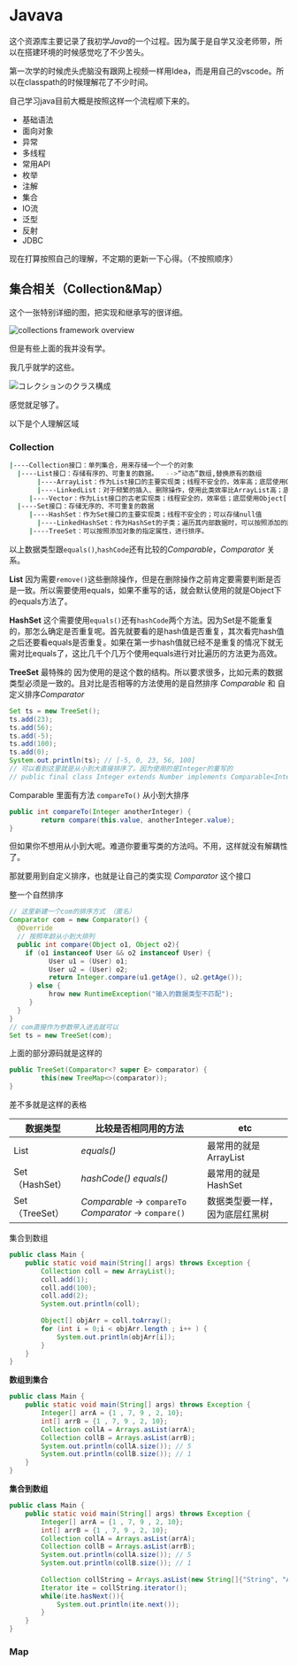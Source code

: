 # Javava

这个资源库主要记录了我初学*Java*的一个过程。因为属于是自学又没老师带，所以在搭建环境的时候感觉吃了不少苦头。

第一次学的时候虎头虎脑没有跟网上视频一样用Idea，而是用自己的vscode。所以在classpath的时候理解花了不少时间。

自己学习java目前大概是按照这样一个流程顺下来的。

- 基础语法
- 面向对象
- 异常
- 多线程
- 常用API
- 枚举
- 注解
- 集合
- IO流
- 泛型
- 反射
- JDBC

现在打算按照自己的理解，不定期的更新一下心得。（不按照顺序）

## 集合相关（Collection&Map）

这个一张特别详细的图，把实现和继承写的很详细。

![collections framework overview](https://www.codejava.net/images/articles/javacore/collections/collections%20framework%20overview.png)

但是有些上面的我并没有学。

我几乎就学的这些。

![コレクションのクラス構成](http://www.itsenka.com/images/development/java/java-collection01.gif)

感觉就足够了。

以下是个人理解区域

### Collection

```bash
|----Collection接口：单列集合，用来存储一个一个的对象
  |----List接口：存储有序的、可重复的数据。  -->“动态”数组,替换原有的数组
	   |----ArrayList：作为List接口的主要实现类；线程不安全的，效率高；底层使用Object[] elementData存储 本质就是封装数组
	   |----LinkedList：对于频繁的插入、删除操作，使用此类效率比ArrayList高；底层使用双向链表存储 本质是链表
     |----Vector：作为List接口的古老实现类；线程安全的，效率低；底层使用Object[] elementData存储
  |----Set接口：存储无序的、不可重复的数据 
     |----HashSet：作为Set接口的主要实现类；线程不安全的；可以存储null值
       |----LinkedHashSet：作为HashSet的子类；遍历其内部数据时，可以按照添加的顺序遍历 对于频繁的遍历操作，LinkedHashSet效率高于HashSet.
     |----TreeSet：可以按照添加对象的指定属性，进行排序。
```

以上数据类型跟`equals()`,`hashCode`还有比较的*Comparable*，*Comparator* 关系。

**List** 因为需要`remove()`这些删除操作，但是在删除操作之前肯定要需要判断是否是一致。所以需要使用equals，如果不重写的话，就会默认使用的就是Object下的equals方法了。

**HashSet** 这个需要使用`equals()`还有`hashCode`两个方法。因为Set是不能重复的，那怎么确定是否重复呢。首先就要看的是hash值是否重复，其次看完hash值之后还要看equals是否重复。如果在第一步hash值就已经不是重复的情况下就无需对比equals了，这比几千个几万个使用equals进行对比遍历的方法更为高效。

**TreeSet** 最特殊的 因为使用的是这个数的结构。所以要求很多，比如元素的数据类型必须是一致的。且对比是否相等的方法使用的是自然排序 *Comparable* 和 自定义排序*Comparator* 

```java
Set ts = new TreeSet();
ts.add(23);
ts.add(56);
ts.add(-5);
ts.add(100);
ts.add(0);
System.out.println(ts); // [-5, 0, 23, 56, 100]
// 可以看到这里就是从小到大直接排序了。因为使用的是Integer的重写的
// public final class Integer extends Number implements Comparable<Integer>
```

Comparable 里面有方法 `compareTo()` 从小到大排序

```java
public int compareTo(Integer anotherInteger) {
        return compare(this.value, anotherInteger.value);
}
```

 但如果你不想用从小到大呢。难道你要重写类的方法吗。不用，这样就没有解耦性了。

那就要用到自定义排序，也就是让自己的类实现 *Comparator*  这个接口

整一个自然排序

```java
// 这里新建一个com的排序方式 （匿名）
Comparator com = new Comparator() {
  @Override
  // 按照年龄从小到大排列
  public int compare(Object o1, Object o2){
    if (o1 instanceof User && o2 instanceof User) {
          User u1 = (User) o1;
          User u2 = (User) o2;
          return Integer.compare(u1.getAge(), u2.getAge());
     } else {
          hrow new RuntimeException("输入的数据类型不匹配");
     }
  }
}
// com直接作为参数带入进去就可以
Set ts = new TreeSet(com);

```

上面的部分源码就是这样的

```java
public TreeSet(Comparator<? super E> comparator) {
        this(new TreeMap<>(comparator));
}
```

差不多就是这样的表格

| 数据类型       | 比较是否相同用的方法                                   | etc                            |
| -------------- | ------------------------------------------------------ | ------------------------------ |
| List           | *equals()*                                             | 最常用的就是ArrayList          |
| Set（HashSet） | *hashCode()* *equals()*                                | 最常用的就是HashSet            |
| Set（TreeSet） | *Comparable* → `compareTo`  *Comparator* → `compare()` | 数据类型要一样，因为底层红黑树 |

集合到数组

```java
public class Main {
    public static void main(String[] args) throws Exception {
        Collection coll = new ArrayList();
        coll.add(1);
        coll.add(100);
        coll.add(2);
        System.out.println(coll);
        
        Object[] objArr = coll.toArray();
        for (int i = 0;i < objArr.length ; i++ ) {
            System.out.println(objArr[i]);
        } 
    }
}
```

**数组到集合**

```java
public class Main {
    public static void main(String[] args) throws Exception {
        Integer[] arrA = {1 , 7, 9 , 2, 10};
        int[] arrB = {1 , 7, 9 , 2, 10};
        Collection collA = Arrays.asList(arrA);
        Collection collB = Arrays.asList(arrB);
        System.out.println(collA.size()); // 5
        System.out.println(collB.size()); // 1
    }
}
```

**集合到数组**

```java
public class Main {
    public static void main(String[] args) throws Exception {
        Integer[] arrA = {1 , 7, 9 , 2, 10};
        int[] arrB = {1 , 7, 9 , 2, 10};
        Collection collA = Arrays.asList(arrA);
        Collection collB = Arrays.asList(arrB);
        System.out.println(collA.size()); // 5
        System.out.println(collB.size()); // 1
        
        Collection collString = Arrays.asList(new String[]{"String", "Array", "To", "Collection"});
        Iterator ite = collString.iterator();
        while(ite.hasNext()){
            System.out.println(ite.next());
        }
    }
}

```

### Map

